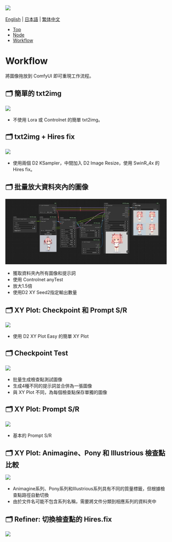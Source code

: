 <img src="../img/title.jpg" style="max-width:100%">



<a href="../en/index.md">English</a> | <a href="../ja/index.md">日本語</a> | <a href="../zh/index.md">繁体中文</a>

- <a href="index.md">Top</a>
- <a href="node.md">Node</a>
- <a href="workflow.md">Workflow</a>



# Workflow

將圖像拖放到 ComfyUI 即可重現工作流程。

## :card_index_dividers: 簡單的 txt2img

<a href="../../workflow/simple_t2i_20241218.png"><img src="../../workflow/simple_t2i_20241218.png"></a>

- 不使用 Lora 或 Controlnet 的簡單 txt2img。


## :card_index_dividers: txt2img + Hires fix

<a href="../../workflow/hiresfix_20241218.png"><img src="../../workflow/hiresfix_20241218.png"></a>

- 使用兩個 D2 KSampler，中間加入 D2 Image Resize，使用 SwinR_4x 的 Hires fix。


## :card_index_dividers: 批量放大資料夾內的圖像

<a href="../../workflow/folder_image_queue_upscale_20250120.png"><img src="../../workflow/folder_image_queue_upscale_20250120.png"></a>

- 獲取資料夾內所有圖像和提示詞
- 使用 Controlnet anyTest
- 放大1.5倍
- 使用D2 XY Seed2指定輸出數量


## :card_index_dividers: XY Plot: Checkpoint 和 Prompt S/R

<a href="../../workflow/xy_easy_20241214.png"><img src="../../workflow/xy_easy_20241214.png"></a>

- 使用 D2 XY Plot Easy 的簡單 XY Plot


## :card_index_dividers: Checkpoint Test

<a href="../../workflow/checkpoint_test_20241218.png"><img src="../../workflow/checkpoint_test_20241218.png"></a>

- 批量生成檢查點測試圖像
- 生成4種不同的提示詞並合併為一張圖像
- 與 XY Plot 不同，為每個檢查點保存單獨的圖像


## :card_index_dividers: XY Plot: Prompt S/R

<a href="../../workflow/xy_prompt_sr_20241218.png"><img src="../../workflow/xy_prompt_sr_20241218.png"></a>

- 基本的 Prompt S/R


## :card_index_dividers: XY Plot: Animagine、Pony 和 Illustrious 檢查點比較

<a href="../../workflow/xy_checkpint_20241119.png"><img src="../../workflow/xy_checkpint_20241119.png"></a>

- Animagine系列、Pony系列和Illustrious系列具有不同的質量標籤，但根據檢查點路徑自動切換
- 由於文件名可能不包含系列名稱，需要將文件分類到相應系列的資料夾中


## :card_index_dividers: Refiner: 切換檢查點的 Hires.fix

<a href="../../workflow/Refiner_20241218.png"><img src="../../workflow/Refiner_20241218.png"></a>

